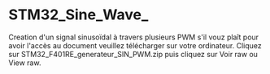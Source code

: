 # STM32_Sine_Wave_
Creation d'un signal sinusoïdal à travers plusieurs PWM s'il vouz plaît pour avoir l'accès au document veuillez télécharger sur votre ordinateur. Cliquez sur STM32_F401RE_generateur_SIN_PWM.zip puis cliquez sur Voir raw ou View raw.
